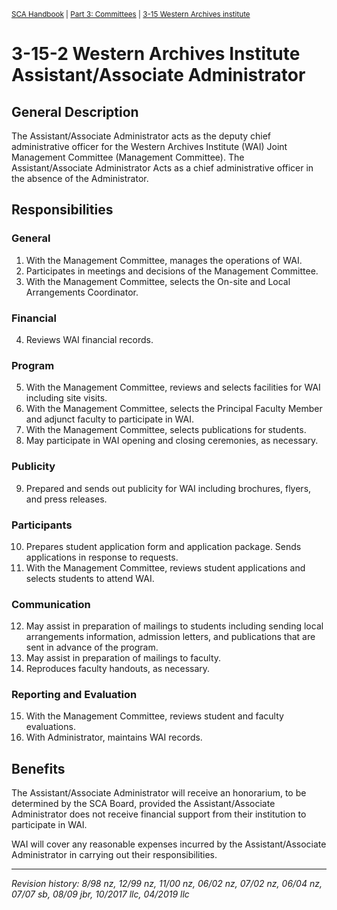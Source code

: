 <sup>[SCA Handbook](/sca-handbook/index.html) | [Part 3: Committees](../03_committees/index.html) | [3-15 Western Archives institute](../03_committees/03-15_wai.html)</sup> 

# 3-15-2 Western Archives Institute Assistant/Associate Administrator

## General Description

The Assistant/Associate Administrator acts as the deputy chief administrative officer for the Western Archives Institute (WAI) Joint Management Committee (Management Committee). The Assistant/Associate Administrator Acts as a chief administrative officer in the absence of the Administrator.

## Responsibilities

### General
1. With the Management Committee, manages the operations of WAI.
2. Participates in meetings and decisions of the Management Committee.
3. With the Management Committee, selects the On-site and Local Arrangements Coordinator.

### Financial
4. Reviews WAI financial records.

### Program
5. With the Management Committee, reviews and selects facilities for WAI including site visits.
6. With the Management Committee, selects the Principal Faculty Member and adjunct faculty to participate in WAI.
7. With the Management Committee, selects publications for students.
8. May participate in WAI opening and closing ceremonies, as necessary.

### Publicity
9. Prepared and sends out publicity for WAI including brochures, flyers, and press releases.

### Participants
10.	Prepares student application form and application package. Sends applications in response to requests.
11.	With the Management Committee, reviews student applications and selects students to attend WAI.

### Communication
12.	May assist in preparation of mailings to students including sending local arrangements information, admission letters, and publications that are sent in advance of the program.
13.	May assist in preparation of mailings to faculty.
14.	Reproduces faculty handouts, as necessary.

### Reporting and Evaluation
15.	With the Management Committee, reviews student and faculty evaluations.
16.	With Administrator, maintains WAI records. 

## Benefits

The Assistant/Associate Administrator will receive an honorarium, to be determined by the SCA Board, provided the Assistant/Associate Administrator does not receive financial support from their institution to participate in WAI.

WAI will cover any reasonable expenses incurred by the Assistant/Associate Administrator in carrying out their responsibilities.

***

_Revision history: 8/98 nz, 12/99 nz, 11/00 nz, 06/02 nz, 07/02 nz, 06/04 nz, 07/07 sb, 08/09 jbr, 10/2017 llc, 04/2019 llc_
